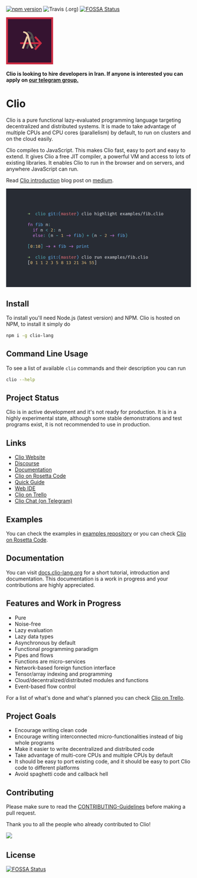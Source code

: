 [![npm version](https://badge.fury.io/js/clio-lang.svg)](https://badge.fury.io/js/clio-lang)
![Travis (.org)](https://img.shields.io/travis/clio-lang/clio.svg)
[![FOSSA Status](https://app.fossa.io/api/projects/git%2Bgithub.com%2Fclio-lang%2Fclio.svg?type=shield)](https://app.fossa.io/projects/git%2Bgithub.com%2Fclio-lang%2Fclio?ref=badge_shield)


![Clio Logo](https://raw.githubusercontent.com/clio-lang/media/master/logo-128x128.png)


**Clio is looking to hire developers in Iran. If anyone is interested you can apply on [our telegram group.](https://t.me/joinchat/B0kZo0kVldfXldTDqz95XA)**


# Clio

Clio is a pure functional lazy-evaluated programming language targeting decentralized and distributed systems. It is made to take advantage of multiple CPUs and CPU cores (parallelism) by default, to run on clusters and on the cloud easily.

Clio compiles to JavaScript. This makes Clio fast, easy to port and easy to extend. It gives Clio a free JIT compiler, a powerful VM and access to lots of existing libraries. It enables Clio to run in the browser and on servers, and anywhere JavaScript can run.

Read [Clio introduction](https://medium.com/@eghbali/introduction-to-clio-40dbbf9c250b) blog post on [medium](https://medium.com/@eghbali/introduction-to-clio-40dbbf9c250b).

![Clio Logo](https://raw.githubusercontent.com/clio-lang/media/master/clio-cut.png)

## Install

To install you'll need Node.js (latest version) and NPM. Clio is hosted on NPM, to install it simply do

```bash
npm i -g clio-lang
```

## Command Line Usage

To see a list of available `clio` commands and their description you can run

```bash
clio --help
```

## Project Status

Clio is in active development and it's not ready for production.
It is in a highly experimental state, although some stable demonstrations and
test programs exist, it is not recommended to use in production.

## Links

*	[Clio Website](http://clio-lang.org)
*	[Discourse](http://forum.clio-lang.org)
*	[Documentation](http://docs.clio-lang.org)
*	[Clio on Rosetta Code](http://rosettacode.org/wiki/Clio)
*	[Quick Guide](https://clio-lang.github.io/clio-docs/quick.html)
*	[Web IDE](https://clio-lang.github.io/clio-editor/)
*	[Clio on Trello](https://trello.com/b/WpwsB69B/clio)
*	[Clio Chat (on Telegram)](https://t.me/joinchat/B0kZo0kVldfXldTDqz95XA)

## Examples

You can check the examples in [examples repository](https://github.com/clio-lang/examples) or you can check
[Clio on Rosetta Code](http://rosettacode.org/wiki/Clio).

## Documentation

You can visit [docs.clio-lang.org](http://docs.clio-lang.org) for a short tutorial, introduction and documentation. This documentation is a work in progress and your contributions are highly appreciated.

## Features and Work in Progress

- Pure
- Noise-free
- Lazy evaluation
- Lazy data types
- Asynchronous by default
- Functional programming paradigm
- Pipes and flows
- Functions are micro-services
- Network-based foreign function interface
- Tensor/array indexing and programming
- Cloud/decentralized/distributed modules and functions
- Event-based flow control

For a list of what's done and what's planned you can check [Clio on Trello](https://trello.com/b/WpwsB69B/clio).

## Project Goals

- Encourage writing clean code
- Encourage writing interconnected micro-functionalities instead of big whole programs
- Make it easier to write decentralized and distributed code
- Take advantage of multi-core CPUs and multiple CPUs by default
- It should be easy to port existing code, and it should be easy to port Clio code to different platforms
- Avoid spaghetti code and callback hell

## Contributing

Please make sure to read the [CONTRIBUTING-Guidelines](https://github.com/clio-lang/clio/blob/develop/CONTRIBUTING.md) before making a pull request. 

Thank you to all the people who already contributed to Clio!

<a href="https://github.com/clio-lang/clio/graphs/contributors">
  <img src="https://contributors-img.firebaseapp.com/image?repo=clio-lang/clio" />
</a>

## License
[![FOSSA Status](https://app.fossa.io/api/projects/git%2Bgithub.com%2Fclio-lang%2Fclio.svg?type=large)](https://app.fossa.io/projects/git%2Bgithub.com%2Fclio-lang%2Fclio?ref=badge_large)
